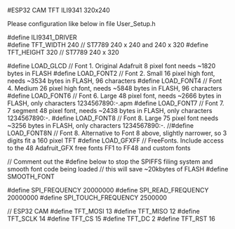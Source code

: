#ESP32 CAM TFT ILI9341 320x240

Please configuration like below in file User_Setup.h

#define ILI9341_DRIVER  
#define TFT_WIDTH  240 // ST7789 240 x 240 and 240 x 320
#define TFT_HEIGHT 320 // ST7789 240 x 320

#define LOAD_GLCD   // Font 1. Original Adafruit 8 pixel font needs ~1820 bytes in FLASH
#define LOAD_FONT2  // Font 2. Small 16 pixel high font, needs ~3534 bytes in FLASH, 96 characters
#define LOAD_FONT4  // Font 4. Medium 26 pixel high font, needs ~5848 bytes in FLASH, 96 characters
#define LOAD_FONT6  // Font 6. Large 48 pixel font, needs ~2666 bytes in FLASH, only characters 1234567890:-.apm
#define LOAD_FONT7  // Font 7. 7 segment 48 pixel font, needs ~2438 bytes in FLASH, only characters 1234567890:-.
#define LOAD_FONT8  // Font 8. Large 75 pixel font needs ~3256 bytes in FLASH, only characters 1234567890:-.
//#define LOAD_FONT8N // Font 8. Alternative to Font 8 above, slightly narrower, so 3 digits fit a 160 pixel TFT
#define LOAD_GFXFF  // FreeFonts. Include access to the 48 Adafruit_GFX free fonts FF1 to FF48 and custom fonts

// Comment out the #define below to stop the SPIFFS filing system and smooth font code being loaded
// this will save ~20kbytes of FLASH
#define SMOOTH_FONT

#define SPI_FREQUENCY  20000000
#define SPI_READ_FREQUENCY  20000000
#define SPI_TOUCH_FREQUENCY  2500000

// ESP32 CAM
#define TFT_MOSI 13
#define TFT_MISO 12
#define TFT_SCLK 14
#define TFT_CS   15
#define TFT_DC   2
#define TFT_RST  16